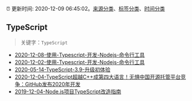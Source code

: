 :alarm_clock: 更新时间: 2020-12-09 06:45:02。[来源分类](../README.md)、[标签分类](../TAGS.md)、[时间分类](../TIMELINE.md)

## TypeScript


> 关键字：`TypeScript`



- [2020-12-08-使用-Typescript-开发-Nodejs-命令行工具](https://www.ershicimi.com/p/a9d3d551065e01c910a48752adde3804) 
- [2020-12-02-使用-Typescript-开发-Nodejs-命令行工具](https://www.ershicimi.com/p/de3401f3aecba163bc40e0452fcc331a) 
- [2020-05-14-TypeScript-3.9-升级初体验](https://www.ershicimi.com/p/735e621e01948c8458a4dea2cd00ba0f) 
- [2020-12-04-TypeScript超越C++成第四大语言！无惧中国开源托管平台竞争：GitHub发布2020年开发](https://www.ershicimi.com/p/526f9b7c020a89dfe02fe0a47bc783d1) 
- [2019-12-04-Node.js项目TypeScript改造指南](https://juejin.im/post/5de4867f51882573135415dd) 